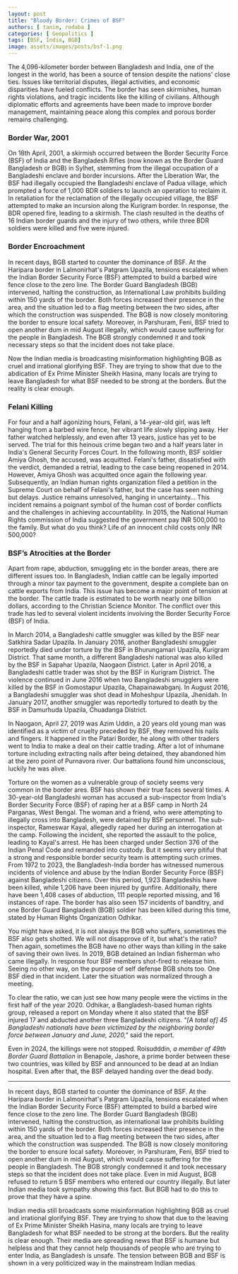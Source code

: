 ```yaml
---
layout: post
title: "Bloody Border: Crimes of BSF"
authors: [ tanim, rodaba ]
categories: [ Geopolitics ]
tags: [BSF, India, BGB]
image: assets/images/posts/bsf-1.png
---
```


The 4,096-kilometer border between Bangladesh and India, one of the longest in the world, has been a source of tension despite the nations' close ties. Issues like territorial disputes, illegal activities, and economic disparities have fueled conflicts. The border has seen skirmishes, human rights violations, and tragic incidents like the killing of civilians. Although diplomatic efforts and agreements have been made to improve border management, maintaining peace along this complex and porous border remains challenging. 

### Border War, 2001 
On 18th April, 2001, a skirmish occurred between the Border Security Force (BSF) of India and the Bangladesh Rifles (now known as the Border Guard Bangladesh or BGB) in Sylhet, stemming from the illegal occupation of a Bangladeshi enclave and border incursions. After the Liberation War, the BSF had illegally occupied the Bangladeshi enclave of Padua village, which prompted a force of 1,000 BDR soldiers to launch an operation to reclaim it.
In retaliation for the reclamation of the illegally occupied village, the BSF attempted to make an incursion along the Kurigram border. In response, the BDR opened fire, leading to a skirmish. The clash resulted in the deaths of 16 Indian border guards and the injury of two others, while three BDR soldiers were killed and five were injured.

### Border Encroachment

In recent days, BGB started to counter the dominance of BSF. At the Haripara border in Lalmonirhat's Patgram Upazila, tensions escalated when the Indian Border Security Force (BSF) attempted to build a barbed wire fence close to the zero line. The Border Guard Bangladesh (BGB) intervened, halting the construction, as International Law prohibits building within 150 yards of the border. Both forces increased their presence in the area, and the situation led to a flag meeting between the two sides, after which the construction was suspended. The BGB is now closely monitoring the border to ensure local safety. Moreover, in Parshuram, Feni, BSF tried to open another dum in mid August illegally, which would cause suffering for the people in Bangladesh. The BGB strongly condemned it and took necessary steps so that the incident does not take place. 

Now the Indian media is broadcasting misinformation highlighting BGB as cruel and irrational glorifying BSF. They are trying to show that due to the abdication of Ex Prime Minister Sheikh Hasina, many locals are trying to leave Bangladesh for what BSF needed to be strong at the borders. But the reality is clear enough.


### Felani Killing

For four and a half agonizing hours, Felani, a 14-year-old girl, was left hanging from a barbed wire fence, her vibrant life slowly slipping away. Her father watched helplessly, and even after 13 years, justice has yet to be served. The trial for this heinous crime began two and a half years later in India's General Security Forces Court. In the following month, BSF soldier Amiya Ghosh, the accused, was acquitted. Felani's father, dissatisfied with the verdict, demanded a retrial, leading to the case being reopened in 2014. However, Amiya Ghosh was acquitted once again the following year. Subsequently, an Indian human rights organization filed a petition in the Supreme Court on behalf of Felani's father, but the case has seen nothing but delays. Justice remains unresolved, hanging in uncertainty…
 This incident remains a poignant symbol of the human cost of border conflicts and the challenges in achieving accountability. In 2015, the National Human Rights commission of India suggested the government pay INR 500,000 to the family. But what do you think? Life of an innocent child costs only INR 500,000? 

### BSF’s Atrocities at the Border

Apart from rape, abduction, smuggling etc in the border areas, there are different issues too. In Bangladesh, Indian cattle can be legally imported through a minor tax payment to the government, despite a complete ban on cattle exports from India. This issue has become a major point of tension at the border. The cattle trade is estimated to be worth nearly one billion dollars, according to the Christian Science Monitor. The conflict over this trade has led to several violent incidents involving the Border Security Force (BSF) of India.

In March 2014, a Bangladeshi cattle smuggler was killed by the BSF near Satkhira Sadar Upazila. In January 2016, another Bangladeshi smuggler reportedly died under torture by the BSF in Bhurungamari Upazila, Kurigram District. That same month, a different Bangladeshi national was also killed by the BSF in Sapahar Upazila, Naogaon District. Later in April 2016, a Bangladeshi cattle trader was shot by the BSF in Kurigram District. The violence continued in June 2016 when two Bangladeshi smugglers were killed by the BSF in Gomostapur Upazila, Chapainawabganj. In August 2016, a Bangladeshi smuggler was shot dead in Moheshpur Upazila, Jhenidah. In January 2017, another smuggler was reportedly tortured to death by the BSF in Damurhuda Upazila, Chuadanga District.

In Naogaon, April 27, 2019 was 
Azim Uddin, a 20 years old young man was identified as a victim of cruelty preceded by BSF, they removed his nails and fingers. It happened in the Patari Border, he along with other traders went to India to make a deal on their cattle trading. After a lot of inhumane torture including extracting nails after being detained, they abandoned him at the zero point of Purnavora river. Our battalions found him unconscious, luckily he was alive.

Torture on the women as a vulnerable group of society seems very common in the border ares. BSF has shown their true faces several times. A 30-year-old Bangladeshi woman has accused a sub-inspector from India's Border Security Force (BSF) of raping her at a BSF camp in North 24 Parganas, West Bengal. The woman and a friend, who were attempting to illegally cross into Bangladesh, were detained by BSF personnel. The sub-inspector, Rameswar Kayal, allegedly raped her during an interrogation at the camp. Following the incident, she reported the assault to the police, leading to Kayal's arrest. He has been charged under Section 376 of the Indian Penal Code and remanded into custody. But it seems very pitiful that a strong and responsible border security team is attempting such crimes.
From 1972 to 2023, the Bangladesh-India border has witnessed numerous incidents of violence and abuse by the Indian Border Security Force (BSF) against Bangladeshi citizens. Over this period, 1,923 Bangladeshis have been killed, while 1,206 have been injured by gunfire. Additionally, there have been 1,408 cases of abduction, 111 people reported missing, and 16 instances of rape. The border has also seen 157 incidents of banditry, and one Border Guard Bangladesh (BGB) soldier has been killed during this time, stated by Human Rights Organization Odhikar. 

You might have asked, it is not always the BGB who suffers, sometimes the BSF also gets shotted. We will not disapprove of it, but what's the ratio? Then again, sometimes the BGB have no other ways than killing in the sake of saving their own lives. In 2019, BGB detained an Indian fisherman who came illegally. In response four BSF members shot-fired to release him. Seeing no other way, on the purpose of self defense BGB shots too. One BSF died in that incident. Later the situation was normalized through a meeting. 

To clear the ratio, we can just see how many people were the victims in the first half of the year 2020. Odhikar, a Bangladesh-based human rights group, released a report on Monday where it also stated that the BSF injured 17 and abducted another three Bangladeshi citizens.
*"[A total of] 45 Bangladeshi nationals have been victimized by the neighboring border force between January and June, 2020,"* said the report.

Even in 2024, the killings were not stopped. Roisudddin, *a member of 49th Border Guard Battalion* in Benapole, Jashore, a prime border between these two countries, was killed by BSF and announced to be dead at an Indian hospital. Even after that, the BSF delayed handing over the dead body. 

---

In recent days, BGB started to counter the dominance of BSF. At the Haripara border in Lalmonirhat's Patgram Upazila, tensions escalated when the Indian Border Security Force (BSF) attempted to build a barbed wire fence close to the zero line. The Border Guard Bangladesh (BGB) intervened, halting the construction, as international law prohibits building within 150 yards of the border. Both forces increased their presence in the area, and the situation led to a flag meeting between the two sides, after which the construction was suspended. The BGB is now closely monitoring the border to ensure local safety. Moreover, in Parshuram, Feni, BSF tried to open another dum in mid August, which would cause suffering for the people in Bangladesh. The BGB strongly condemned it and took necessary steps so that the incident does not take place. Even in mid August, BGB refused to return 5 BSF members who entered our country illegally. But later Indian media took sympathy showing this fact. But BGB had to do this to prove that they have a spine.

Indian media still broadcasts some misinformation highlighting BGB as cruel and irrational glorifying BSF. They are trying to show that due to the leaving of Ex Prime Minister Sheikh Hasina, many locals are trying to leave Bangladesh for what BSF needed to be strong at the borders. But the reality is clear enough. Their media are spreading news that BSF is humane but helpless and that they cannot help thousands of people who are trying to enter India, as Bangladesh is unsafe. The tension between BGB and BSF is shown in a very politicized way in the mainstream Indian medias 
